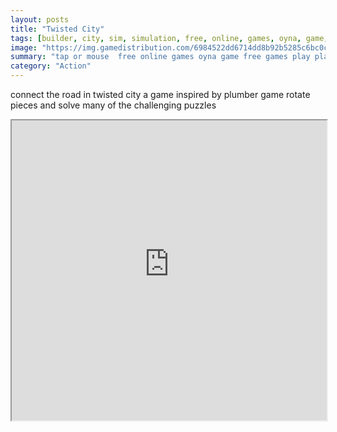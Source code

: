 ```yaml
---
layout: posts
title: "Twisted City"
tags: [builder, city, sim, simulation, free, online, games, oyna, game, free, games, play, play, games]
image: "https://img.gamedistribution.com/6984522dd6714dd8b92b5285c6bc0ceb.jpg"
summary: "tap or mouse  free online games oyna game free games play play games"
category: "Action"
---
```


connect the road in twisted city a game inspired by plumber game rotate pieces and solve many of the challenging puzzles

<iframe width="100%" height="480px;" src="https://html5.gamedistribution.com/6984522dd6714dd8b92b5285c6bc0ceb/"></iframe>